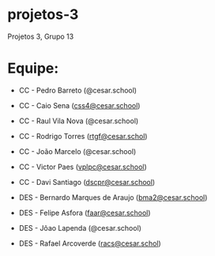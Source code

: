 # projetos-3
Projetos 3, Grupo 13
# Equipe:

* CC - Pedro Barreto (@cesar.school)
* CC - Caio Sena (css4@cesar.school)
* CC - Raul Vila Nova (@cesar.school)
* CC - Rodrigo Torres (rtgf@cesar.schol)
* CC - João Marcelo (@cesar.school)
* CC - Victor Paes (vplpc@cesar.school)
* CC - Davi Santiago (dscpr@cesar.school)
  
* DES - Bernardo Marques de Araujo (bma2@cesar.school)
* DES - Felipe Asfora (faar@cesar.school)
* DES - Jõao Lapenda (@cesar.school)
* DES - Rafael Arcoverde (racs@cesar.schol)
